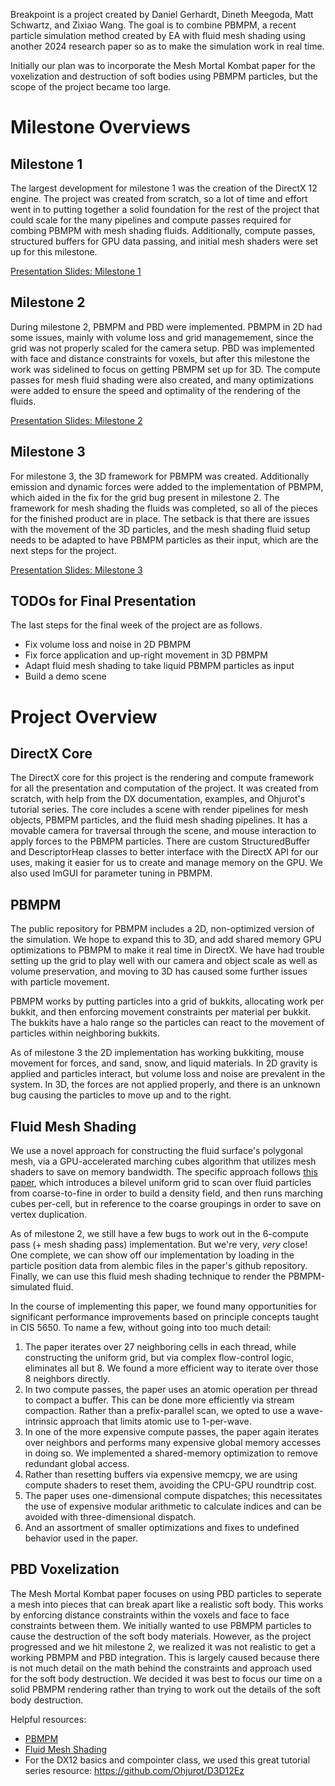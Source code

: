 Breakpoint is a project created by Daniel Gerhardt, Dineth Meegoda, Matt Schwartz, and Zixiao Wang. The goal is to combine PBMPM, a recent particle simulation method created by EA with fluid mesh shading using another 2024 research paper so as to make the simulation work in real time. 

Initially our plan was to incorporate the Mesh Mortal Kombat paper for the voxelization and destruction of soft bodies using PBMPM particles, but the scope of the project became too large.

# Milestone Overviews

## Milestone 1

The largest development for milestone 1 was the creation of the DirectX 12 engine. The project was created from scratch, so a lot of time and effort went in to putting together a solid foundation for the rest of the project that could scale for the many pipelines and compute passes required for combing PBMPM with mesh shading fluids. Additionally, compute passes, structured buffers for GPU data passing, and initial mesh shaders were set up for this milestone.

[Presentation Slides: Milestone 1](https://docs.google.com/presentation/d/1uvDaPuCbTf3sGTrdG3B5cbSMfCqcLp-30cOSEHXo5kk/edit?usp=sharing)

## Milestone 2

During milestone 2, PBMPM and PBD were implemented. PBMPM in 2D had some issues, mainly with volume loss and grid managemement, since the grid was not properly scaled for the camera setup. PBD was implemented with face and distance constraints for voxels, but after this milestone the work was sidelined to focus on getting PBMPM set up for 3D. The compute passes for mesh fluid shading were also created, and many optimizations were added to ensure the speed and optimality of the rendering of the fluids. 

[Presentation Slides: Milestone 2](https://docs.google.com/presentation/d/13KYH3RUm3WJH41AbbYVSyAzI5QF6jys8uZgEHLffQEA/edit?usp=sharing)

## Milestone 3

For milestone 3, the 3D framework for PBMPM was created. Additionally emission and dynamic forces were added to the implementation of PBMPM, which aided in the fix for the grid bug present in milestone 2. The framework for mesh shading the fluids was completed, so all of the pieces for the finished product are in place. The setback is that there are issues with the movement of the 3D particles, and the mesh shading fluid setup needs to be adapted to have PBMPM particles as their input, which are the next steps for the project.

[Presentation Slides: Milestone 3](https://docs.google.com/presentation/d/10rVP-IElwPZj0ps3fi2w58sSem8OLQtoXfR4WyeSV_s/edit?usp=sharing)

## TODOs for Final Presentation

The last steps for the final week of the project are as follows.
- Fix volume loss and noise in 2D PBMPM
- Fix force application and up-right movement in 3D PBMPM
- Adapt fluid mesh shading to take liquid PBMPM particles as input
- Build a demo scene

# Project Overview

## DirectX Core

The DirectX core for this project is the rendering and compute framework for all the presentation and computation of the project. It was created from scratch, with help from the DX documentation, examples, and Ohjurot's tutorial series. The core includes a scene with render pipelines for mesh objects, PBMPM particles, and the fluid mesh shading pipelines. It has a movable camera for traversal through the scene, and mouse interaction to apply forces to the PBMPM particles. There are custom StructuredBuffer and DescriptorHeap classes to better interface with the DirectX API for our uses, making it easier for us to create and manage memory on the GPU. We also used ImGUI for parameter tuning in PBMPM.

## PBMPM

The public repository for PBMPM includes a 2D, non-optimized version of the simulation. We hope to expand this to 3D, and add shared memory GPU optimizations to PBMPM to make it real time in DirectX. We have had trouble setting up the grid to play well with our camera and object scale as well as volume preservation, and moving to 3D has caused some further issues with particle movement.

PBMPM works by putting particles into a grid of bukkits, allocating work per bukkit, and then enforcing movement constraints per material per bukkit. The bukkits have a halo range so the particles can react to the movement of particles within neighboring bukkits.

As of milestone 3 the 2D implementation has working bukkiting, mouse movement for forces, and sand, snow, and liquid materials. In 2D gravity is applied and particles interact, but volume loss and noise are prevalent in the system. In 3D, the forces are not applied properly, and there is an unknown bug causing the particles to move up and to the right.

## Fluid Mesh Shading

We use a novel approach for constructing the fluid surface's polygonal mesh, via a GPU-accelerated marching cubes algorithm that utilizes mesh shaders to save on memory bandwidth. The specific approach follows [this paper](https://dl.acm.org/doi/10.1145/3651285), which introduces a bilevel uniform grid to scan over fluid particles from coarse-to-fine in order to build a density field, and then runs marching cubes per-cell, but in reference to the coarse groupings in order to save on vertex duplication.

As of milestone 2, we still have a few bugs to work out in the 6-compute pass (+ mesh shading pass) implementation. But we're very, *very* close! One complete, we can show off our implementation by loading in the particle position data from alembic files in the paper's github repository. Finally, we can use this fluid mesh shading technique to render the PBMPM-simulated fluid.

In the course of implementing this paper, we found many opportunities for significant performance improvements based on principle concepts taught in CIS 5650. To name a few, without going into too much detail:
1. The paper iterates over 27 neighboring cells in each thread, while constructing the uniform grid, but via complex flow-control logic, eliminates all but 8. We found a more efficient way to iterate over those 8 neighbors directly.
2. In two compute passes, the paper uses an atomic operation per thread to compact a buffer. This can be done more efficiently via stream compaction. Rather than a prefix-parallel scan, we opted to use a wave-intrinsic approach that limits atomic use to 1-per-wave.
3. In one of the more expensive compute passes, the paper again iterates over neighbors and performs many expensive global memory accesses in doing so. We implemented a shared-memory optimization to remove redundant global access.
4. Rather than resetting buffers via expensive memcpy, we are using compute shaders to reset them, avoiding the CPU-GPU roundtrip cost.
5. The paper uses one-dimensional compute dispatches; this necessitates the use of expensive modular arithmetic to calculate indices and can be avoided with three-dimensional dispatch.
7. And an assortment of smaller optimizations and fixes to undefined behavior used in the paper.

## PBD Voxelization

The Mesh Mortal Kombat paper focuses on using PBD particles to seperate a mesh into pieces that can break apart like a realistic soft body. This works by enforcing distance constraints within the voxels and face to face constraints between them. We initially wanted to use PBMPM particles to cause the destruction of the soft body materials. However, as the project progressed and we hit milestone 2, we realized it was not realistic to get a working PBMPM and PBD integration. This is largely caused because there is not much detail on the math behind the constraints and approach used for the soft body destruction. We decided it was best to focus our time on a solid PBMPM rendering rather than trying to work out the details of the soft body destruction.

Helpful resources: 
- [PBMPM](https://www.ea.com/seed/news/siggraph2024-pbmpm)
- [Fluid Mesh Shading](https://dl.acm.org/doi/10.1145/3651285)
- For the DX12 basics and compointer class, we used this great tutorial series resource: https://github.com/Ohjurot/D3D12Ez
